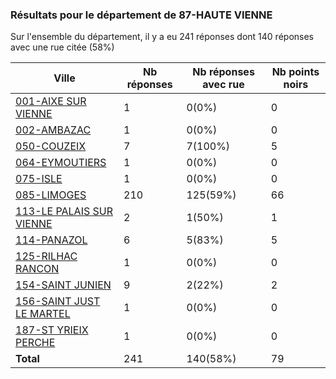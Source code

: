 ### Résultats pour le département de 87-HAUTE VIENNE

Sur l'ensemble du département, il y a eu 241 réponses dont 140 réponses avec une rue citée (58%)

| Ville | Nb réponses | Nb réponses avec rue | Nb points noirs |
|-------------|-------------|----------------------|-----------------|
|<a href='001-AIXE SUR VIENNE.md'>001-AIXE SUR VIENNE</a>|1|0(0%)|0|
|<a href='002-AMBAZAC.md'>002-AMBAZAC</a>|1|0(0%)|0|
|<a href='050-COUZEIX.md'>050-COUZEIX</a>|7|7(100%)|5|
|<a href='064-EYMOUTIERS.md'>064-EYMOUTIERS</a>|1|0(0%)|0|
|<a href='075-ISLE.md'>075-ISLE</a>|1|0(0%)|0|
|<a href='085-LIMOGES.md'>085-LIMOGES</a>|210|125(59%)|66|
|<a href='113-LE PALAIS SUR VIENNE.md'>113-LE PALAIS SUR VIENNE</a>|2|1(50%)|1|
|<a href='114-PANAZOL.md'>114-PANAZOL</a>|6|5(83%)|5|
|<a href='125-RILHAC RANCON.md'>125-RILHAC RANCON</a>|1|0(0%)|0|
|<a href='154-SAINT JUNIEN.md'>154-SAINT JUNIEN</a>|9|2(22%)|2|
|<a href='156-SAINT JUST LE MARTEL.md'>156-SAINT JUST LE MARTEL</a>|1|0(0%)|0|
|<a href='187-ST YRIEIX PERCHE.md'>187-ST YRIEIX PERCHE</a>|1|0(0%)|0|
| **Total** |241|140(58%)|79|
